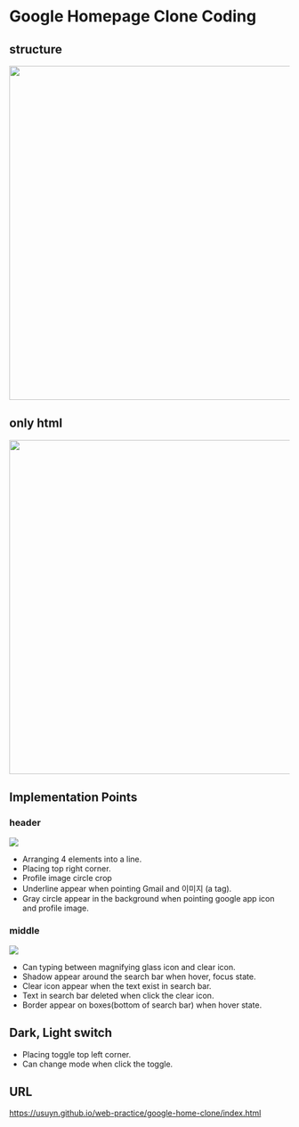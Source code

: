 # Google Homepage Clone Coding

## structure

<img src="https://user-images.githubusercontent.com/68963707/130468713-7089eda8-8120-4f0e-a27c-137a2dda4326.PNG" width="600" height="auto">

## only html

<img src="https://user-images.githubusercontent.com/68963707/130469087-78adbcdc-5957-4fec-b0c8-f4f7d3de3fb8.png" width="600" height="auto">

## Implementation Points

### header

![](https://images.velog.io/images/redrawn/post/e51de210-d203-4e32-a241-162aaa3c72aa/header.gif)

- Arranging 4 elements into a line.
- Placing top right corner.
- Profile image circle crop
- Underline appear when pointing Gmail and 이미지 (a tag).
- Gray circle appear in the background when pointing google app icon and profile image.

### middle

![](https://images.velog.io/images/redrawn/post/052e1c62-bc80-4761-b401-0ae25ff90413/middle.gif)

- Can typing between magnifying glass icon and clear icon.
- Shadow appear around the search bar when hover, focus state.
- Clear icon appear when the text exist in search bar.
- Text in search bar deleted when click the clear icon.
- Border appear on boxes(bottom of search bar) when hover state.

## Dark, Light switch

- Placing toggle top left corner.
- Can change mode when click the toggle.


## URL

https://usuyn.github.io/web-practice/google-home-clone/index.html
